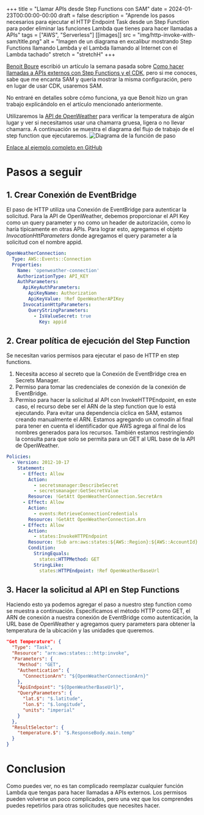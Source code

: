 +++
title = "Llamar APIs desde Step Functions con SAM"
date = 2024-01-23T00:00:00-00:00
draft = false
description = "Aprende los pasos necesarios para ejecutar el HTTP Endpoint Task desde un Step Function para poder eliminar las funciones Lambda que tienes para hacer llamadas a APIs"
tags = ["AWS", "Serverless"]
[[images]]
  src = "img/http-invoke-with-sam/title.png"
  alt = "Imagen de un diagrama en excalibur mostrando Step Functions llamando Lambda y el Lambda llamando al Internet con el Lambda tachado"
  stretch = "stretchH"
+++

[Benoit Boure](https://twitter.com/Benoit_Boure) escribió un artículo la semana pasada sobre [Como hacer llamadas a APIs externos con Step Functions y el CDK](https://benoitboure.com/calling-external-endpoints-with-step-functions-and-the-cdk), pero si me conoces, sabe que me encanta SAM y quería mostrar la misma configuración, pero en lugar de usar CDK, usaremos SAM.

No entraré en detalles sobre cómo funciona, ya que Benoit hizo un gran trabajo explicándolo en el artículo mencionado anteriormente.

Utilizaremos la [API de OpenWeather](https://openweathermap.org/api) para verificar la temperatura de algún lugar y ver si necesitamos usar una chamarra gruesa, ligera o no llevar chamarra. A continuación se muestra el diagrama del flujo de trabajo de el step function que ejecutaremos.
![Diagrama de la función de paso](/img/http-invoke-with-sam/stepfunction-diagram.png)

[Enlace al ejemplo completo en GitHub](https://github.com/andmoredev/http-invoke-with-sam)
# Pasos a seguir

## 1. Crear Conexión de EventBridge
El paso de HTTP utiliza una Conexión de EventBridge para autenticar la solicitud. Para la API de OpenWeather, debemos proporcionar el API Key como un query parameter y no como un header de autorización, como lo haría típicamente en otras APIs. Para lograr esto, agregamos el objeto *InvocationHttParameters* donde agregamos el query parameter a la solicitud con el nombre appid.

```yaml
OpenWeatherConnection:
  Type: AWS::Events::Connection
  Properties:
    Name: 'openweather-connection'
    AuthorizationType: API_KEY
    AuthParameters:
      ApiKeyAuthParameters:
        ApiKeyName: Authorization
        ApiKeyValue: !Ref OpenWeatherAPIKey
      InvocationHttpParameters:
        QueryStringParameters:
          - IsValueSecret: true
            Key: appid
```
## 2. Crear política de ejecución del Step Function 
Se necesitan varios permisos para ejecutar el paso de HTTP en step functions.

1. Necesita acceso al secreto que la Conexión de EventBridge crea en Secrets Manager.
2. Permiso para tomar las credenciales de conexión de la conexión de EventBridge.
3. Permiso para hacer la solicitud al API con InvokeHTTPEndpoint, en este caso, el recurso debe ser el ARN de la step function que lo está ejecutando. Para evitar una dependencia cíclica en SAM, estamos creando manualmente el ARN. Estamos agregando un comodín al final para tener en cuenta el identificador que AWS agrega al final de los nombres generados para los recursos. También estamos restringiendo la consulta para que solo se permita para un GET al URL base de la API de OpenWeather.

```yaml
Policies:
  - Version: 2012-10-17
    Statement:
      - Effect: Allow
        Action:
          - secretsmanager:DescribeSecret
          - secretsmanager:GetSecretValue
        Resource: !GetAtt OpenWeatherConnection.SecretArn
      - Effect: Allow
        Action:
          - events:RetrieveConnectionCredentials
        Resource: !GetAtt OpenWeatherConnection.Arn
      - Effect: Allow
        Action:
          - states:InvokeHTTPEndpoint
        Resource: !Sub arn:aws:states:${AWS::Region}:${AWS::AccountId}:stateMachine:ShouldIWearAJacketStateMachine*
        Condition:
          StringEquals:
            states:HTTPMethod: GET
          StringLike:
            states:HTTPEndpoint: !Ref OpenWeatherBaseUrl
```
## 3. Hacer la solicitud al API en Step Functions
Haciendo esto ya podemos agregar el paso a nuestro step function como se muestra a continuación.
Especificamos el método HTTP como GET, el ARN de conexión a nuestra conexión de EventBridge como autenticación, la URL base de OpenWeather y agregamos query parameters para obtener la temperatura de la ubicación y las unidades que queremos.

```json
"Get Temperature": {
  "Type": "Task",
  "Resource": "arn:aws:states:::http:invoke",
  "Parameters": {
    "Method": "GET",
    "Authentication": {
      "ConnectionArn": "${OpenWeatherConnectionArn}"
    },
    "ApiEndpoint": "${OpenWeatherBaseUrl}",
    "QueryParameters": {
      "lat.$": "$.latitude",
      "lon.$": "$.longitude",
      "units": "imperial"
    }
  },
  "ResultSelector": {
    "temperature.$": "$.ResponseBody.main.temp"
  }
}
```

# Conclusion
Como puedes ver, no es tan complicado reemplazar cualquier función Lambda que tengas para hacer llamadas a APIs externos. Los permisos pueden volverse un poco complicados, pero una vez que los comprendes puedes repetirlos para otras solicitudes que necesites hacer.